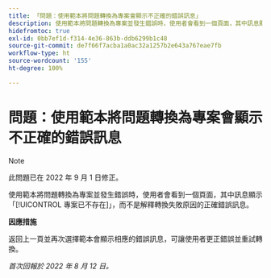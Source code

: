 ```yaml
---
title: 「問題：使用範本將問題轉換為專案會顯示不正確的錯誤訊息」
description: 使用範本將問題轉換為專案並發生錯誤時，使用者會看到一個頁面，其中訊息顯示專案已不存在，而不是解釋轉換失敗原因的正確錯誤訊息。
hidefromtoc: true
exl-id: 0bb7ef1d-f314-4e36-863b-ddb6299b1c48
source-git-commit: de7f66f7acba1a0ac32a1257b2e643a767eae7fb
workflow-type: ht
source-wordcount: '155'
ht-degree: 100%

---
```


# 問題：使用範本將問題轉換為專案會顯示不正確的錯誤訊息

>[!NOTE]
>
>此問題已在 2022 年 9 月 1 日修正。

使用範本將問題轉換為專案並發生錯誤時，使用者會看到一個頁面，其中訊息顯示「[!UICONTROL 專案已不存在]」，而不是解釋轉換失敗原因的正確錯誤訊息。

**因應措施**

返回上一頁並再次選擇範本會顯示相應的錯誤訊息，可讓使用者更正錯誤並重試轉換。

_首次回報於 2022 年 8 月 12 日。_
